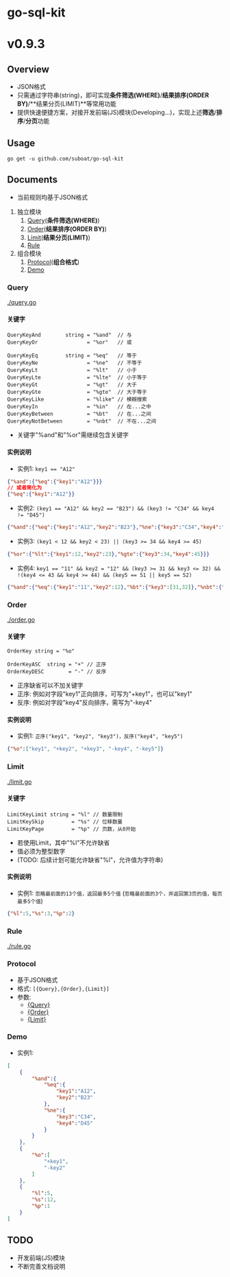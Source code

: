 # go-sql-kit

# v0.9.3

## Overview

* JSON格式
* 只需通过字符串(string)，即可实现**条件筛选(WHERE)**/**结果排序(ORDER BY)**/**结果分页(LIMIT)**等常用功能
* 提供快速便捷方案，对接开发前端(JS)模块(Developing...)，实现上述**筛选**/**排序**/**分页**功能

## Usage

```
go get -u github.com/suboat/go-sql-kit
```

## Documents

* 当前规则均基于JSON格式

1. 独立模块
    1. [Query](#query)(**条件筛选(WHERE)**)
    1. [Order](#order)(**结果排序(ORDER BY)**)
    1. [Limit](#limit)(**结果分页(LIMIT)**)
    1. [Rule](#rule)
1. 组合模块
    1. [Protocol](#protocol)(**组合格式**)
    1. [Demo](#demo)

### Query

[./query.go](https://github.com/suboat/go-sql-kit/blob/master/query.go)

#### 关键字

```golang
QueryKeyAnd        string = "%and"  // 与
QueryKeyOr                = "%or"   // 或

QueryKeyEq         string = "%eq"   // 等于
QueryKeyNe                = "%ne"   // 不等于
QueryKeyLt                = "%lt"   // 小于
QueryKeyLte               = "%lte"  // 小于等于
QueryKeyGt                = "%gt"   // 大于
QueryKeyGte               = "%gte"  // 大于等于
QueryKeyLike              = "%like" // 模糊搜索
QueryKeyIn                = "%in"   // 在...之中
QueryKeyBetween           = "%bt"   // 在...之间
QueryKeyNotBetween        = "%nbt"  // 不在...之间
```

* 关键字"%and"和"%or"需继续包含关键字

#### 实例说明

* 实例1:
`key1 == "A12"`
```json
{"%and":{"%eq":{"key1":"A12"}}}
// 或者简化为
{"%eq":{"key1":"A12"}}
```  

* 实例2:
`(key1 == "A12" && key2 == "B23") && (key3 != "C34" && key4 != "D45")`
```json
{"%and":{"%eq":{"key1":"A12","key2":"B23"},"%ne":{"key3":"C34","key4":"D45"}}}
```

* 实例3:
`(key1 < 12 && key2 < 23) || (key3 >= 34 && key4 >= 45)`
```json
{"%or":{"%lt":{"key1":12,"key2":23},"%gte":{"key3":34,"key4":45}}}
```

* 实例4:
`key1 == "11" && key2 = "12" && (key3 >= 31 && key3 <= 32) && !(key4 <= 43 && key4 >= 44) && (key5 == 51 || key5 == 52)`
```json
{"%and":{"%eq":{"key1":"11","key2":12},"%bt":{"key3":[31,32]},"%nbt":{"key4":[43,44]},"%in":{"key5":[51,52]}}}
```

### Order

[./order.go](https://github.com/suboat/go-sql-kit/blob/master/order.go)

#### 关键字

```golang
OrderKey string = "%o"

OrderKeyASC  string = "+" // 正序
OrderKeyDESC        = "-" // 反序
```

* 正序缺省可以不加关键字
* 正序: 例如对字段"key1"正向排序，可写为"+key1"，也可以"key1"
* 反序: 例如对字段"key4"反向排序，需写为"-key4"

#### 实例说明

* 实例1:
`正序("key1", "key2", "key3")，反序("key4", "key5")`
```json
{"%o":["key1", "+key2", "+key3", "-key4", "-key5"]}
```

### Limit

[./limit.go](https://github.com/suboat/go-sql-kit/blob/master/limit.go)

#### 关键字

```golang
LimitKeyLimit string = "%l" // 数量限制
LimitKeySkip         = "%s" // 位移数量
LimitKeyPage         = "%p" // 页数，从0开始
```

* 若使用Limit，其中"%l"不允许缺省
* 值必须为整型数字
* (TODO: 后续计划可能允许缺省"%l"，允许值为字符串)

#### 实例说明

* 实例1:
`忽略最前面的13个值，返回最多5个值` (`忽略最前面的3个，并返回第3页的值，每页最多5个值`)
```json
{"%l":5,"%s":3,"%p":2}
```

### Rule

[./rule.go](https://github.com/suboat/go-sql-kit/blob/master/rule.go)

### Protocol

* 基于JSON格式
* 格式: `[{Query},{Order},{Limit}]`
* 参数: 
    - [{Query}](#query)
    - [{Order}](#order)
    - [{Limit}](#limit)

### Demo

* 实例1:
```json
[
    {
        "%and":{
            "%eq":{
                "key1":"A12",
                "key2":"B23"
            },
            "%ne":{
                "key3":"C34",
                "key4":"D45"
            }
        }
    },
    {
        "%o":[
            "+key1",
            "-key2"
        ]
    },
    {
        "%l":5,
        "%s":12,
        "%p":1
    }
]
```

## TODO

* 开发前端(JS)模块
* 不断完善文档说明